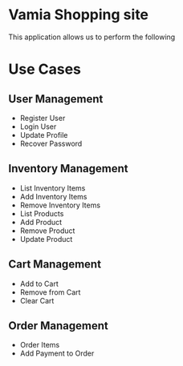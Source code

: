 Vamia Shopping site
====================
This application allows us to perform the following


# Use Cases
User Management
----------------
- Register User
- Login User
- Update Profile
- Recover Password

Inventory Management
--------------------
- List Inventory Items
- Add Inventory Items
- Remove Inventory Items
- List Products
- Add Product
- Remove Product
- Update Product

Cart Management
----------------
- Add to Cart
- Remove from Cart
- Clear Cart

Order Management
------------------
- Order Items
- Add Payment to Order
